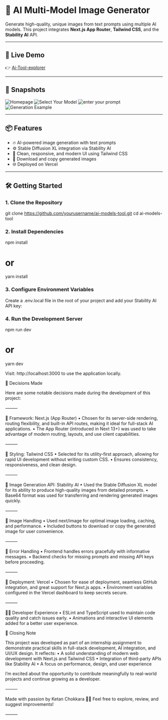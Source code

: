 # 🧠 AI Multi-Model Image Generator

Generate high-quality, unique images from text prompts using multiple AI models. This project integrates **Next.js App Router**, **Tailwind CSS**, and the **Stability AI** API.

---

## 🚀 Live Demo

👉 [Ai-Tool-explorer]([https://your-vercel-url.vercel.app](https://ai-tools-explorer-ketan-sa5l-6yiplsy0o-ketan-chokkaras-projects.vercel.app/))

---

## 📸 Snapshots

![Homepage](<img width="1552" height="939" alt="Screenshot 2025-08-03 at 6 29 59 PM" src="https://github.com/user-attachments/assets/8e56a949-a8fb-4bcc-bc5b-adf63737f900" />
)
![Select Your Model](<img width="1552" height="939" alt="Screenshot 2025-08-03 at 6 30 30 PM" src="https://github.com/user-attachments/assets/e7637b79-7821-420f-b1e7-7a72984a9d0b" />
)
![enter your prompt](<img width="1552" height="939" alt="Screenshot 2025-08-03 at 6 30 46 PM" src="https://github.com/user-attachments/assets/f2facae6-197a-45c2-8d8a-485b0b473013" />
)
![Generation Example](https://drive.google.com/file/d/1FMcABS_asKqMoSGKizecs2IAY4vY1w-1/view?usp=drive_link)

---

## 📦 Features

- 🔥 AI-powered image generation with text prompts
- ⚙️ Stable Diffusion XL integration via Stability AI
- 🎯 Clean, responsive, and modern UI using Tailwind CSS
- 💾 Download and copy generated images
- 🌐 Deployed on Vercel

---

## 🛠️ Getting Started

### 1. Clone the Repository

git clone https://github.com/yourusername/ai-models-tool.git
cd ai-models-tool

### 2. Install Dependencies

npm install
# or
yarn install

### 3. Configure Environment Variables

Create a .env.local file in the root of your project and add your Stability AI API key:

### 4. Run the Development Server

npm run dev
# or
yarn dev

Visit: http://localhost:3000 to use the application locally.

🧠 Decisions Made

Here are some notable decisions made during the development of this project:

⸻

🧱 Framework: Next.js (App Router)
	•	Chosen for its server-side rendering, routing flexibility, and built-in API routes, making it ideal for full-stack AI applications.
	•	The App Router (introduced in Next 13+) was used to take advantage of modern routing, layouts, and use client capabilities.

⸻

🎨 Styling: Tailwind CSS
	•	Selected for its utility-first approach, allowing for rapid UI development without writing custom CSS.
	•	Ensures consistency, responsiveness, and clean design.

⸻

🔌 Image Generation API: Stability AI
	•	Used the Stable Diffusion XL model for its ability to produce high-quality images from detailed prompts.
	•	Base64 format was used for transferring and rendering generated images quickly.

⸻

💾 Image Handling
	•	Used next/image for optimal image loading, caching, and performance.
	•	Included buttons to download or copy the generated image for user convenience.

⸻

🧪 Error Handling
	•	Frontend handles errors gracefully with informative messages.
	•	Backend checks for missing prompts and missing API keys before proceeding.

⸻

🚀 Deployment: Vercel
	•	Chosen for ease of deployment, seamless GitHub integration, and great support for Next.js apps.
	•	Environment variables configured in the Vercel dashboard to keep secrets secure.

⸻

🧑‍💻 Developer Experience
	•	ESLint and TypeScript used to maintain code quality and catch issues early.
	•	Animations and interactive UI elements added for a better user experience.

 🙌 Closing Note

This project was developed as part of an internship assignment to demonstrate practical skills in full-stack development, AI integration, and UI/UX design. It reflects:
	•	A solid understanding of modern web development with Next.js and Tailwind CSS
	•	Integration of third-party APIs like Stability AI
	•	A focus on performance, design, and user experience

I’m excited about the opportunity to contribute meaningfully to real-world projects and continue growing as a developer.

⸻

Made with passion by Ketan Chokkara 👨‍💻
Feel free to explore, review, and suggest improvements!

⸻


